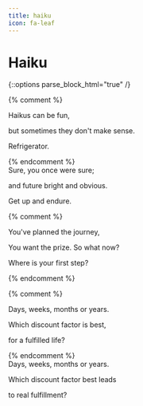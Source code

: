 ```yaml
---
title: haiku
icon: fa-leaf
---
```


# Haiku

{::options parse_block_html="true" /}
<div>


{% comment %}
<div class="haiku">
Haikus can be fun,

but sometimes they don't make sense.

Refrigerator.
</div>
{% endcomment %}

<div class="haiku">
Sure, you once were sure;

and future bright and obvious.

Get up and endure.
</div>

{% comment %}
<div class="haiku">
You've planned the journey,

You want the prize. So what now?

Where is your first step?
</div>
{% endcomment %}

{% comment %}
<div class="haiku">
Days, weeks, months or years.

Which discount factor is best,

for a fulfilled life?
</div>
{% endcomment %}

<div class="haiku">
Days, weeks, months or years.

Which discount factor best leads

to real fulfillment?
</div>

</div>
